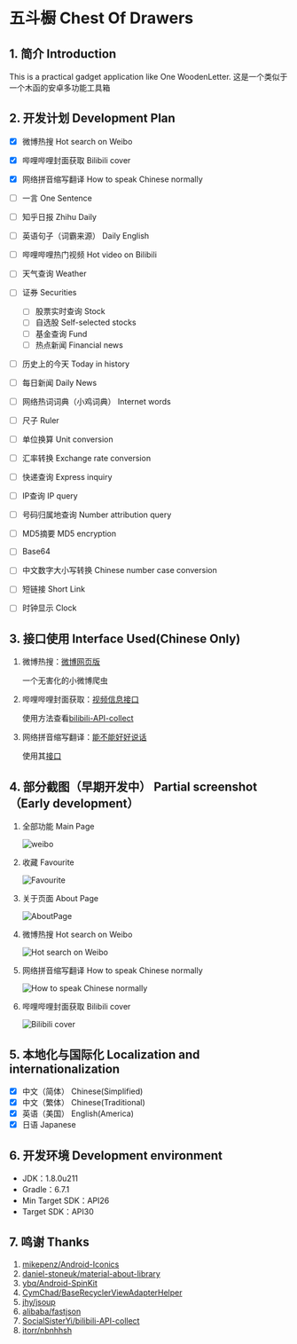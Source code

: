 # 五斗橱 Chest Of Drawers

## 1. 简介 Introduction

This is a practical gadget application like One WoodenLetter.
这是一个类似于一个木函的安卓多功能工具箱

## 2. 开发计划 Development Plan

- [x] 微博热搜 Hot search on Weibo

- [x] 哔哩哔哩封面获取 Bilibili cover

- [x] 网络拼音缩写翻译 How to speak Chinese normally

- [ ] 一言 One Sentence

- [ ] 知乎日报 Zhihu Daily

- [ ] 英语句子（词霸来源） Daily English

- [ ] 哔哩哔哩热门视频 Hot video on Bilibili

- [ ] 天气查询 Weather

- [ ] 证券 Securities

  - [ ] 股票实时查询 Stock
  - [ ] 自选股 Self-selected stocks
  - [ ] 基金查询 Fund
  - [ ] 热点新闻 Financial news

- [ ] 历史上的今天 Today in history

- [ ] 每日新闻 Daily News

- [ ] 网络热词词典（小鸡词典） Internet words

- [ ] 尺子 Ruler

- [ ] 单位换算 Unit conversion

- [ ] 汇率转换 Exchange rate conversion

- [ ] 快递查询 Express inquiry

- [ ] IP查询 IP query

- [ ] 号码归属地查询 Number attribution query

- [ ] MD5摘要 MD5 encryption

- [ ] Base64

- [ ] 中文数字大小写转换 Chinese number case conversion

- [ ] 短链接 Short Link

- [ ] 时钟显示 Clock

  

## 3. 接口使用 Interface Used(Chinese Only)

1. 微博热搜：[微博网页版](https://s.weibo.com/top/summary)  

   一个无害化的小微博爬虫

2. 哔哩哔哩封面获取：[视频信息接口](http://api.bilibili.com/x/web-interface/view)  

   使用方法查看[bilibili-API-collect](https://github.com/SocialSisterYi/bilibili-API-collect/blob/master/video/info.md)

3. 网络拼音缩写翻译：[能不能好好说话](https://lab.magiconch.com/nbnhhsh/)

   使用其[接口](https://lab.magiconch.com/api/nbnhhsh/guess)

## 4. 部分截图（早期开发中） Partial screenshot（Early development）

1. 全部功能 Main Page

   ![weibo](Pictures/main_page.png)

   

2. 收藏 Favourite

   ![Favourite](Pictures/favourite.png)

    

3. 关于页面 About Page

   ![AboutPage](Pictures/about.png)

    

4. 微博热搜 Hot search on Weibo

   ![Hot search on Weibo](Pictures/weibo.png) 

   

5. 网络拼音缩写翻译 How to speak Chinese normally

   ![How to speak Chinese normally](Pictures/abbreviation.png)

   

6. 哔哩哔哩封面获取 Bilibili cover

   ![Bilibili cover](Pictures/bilibili_cover.png)

## 5. 本地化与国际化 Localization and internationalization

- [x] 中文（简体） Chinese(Simplified)
- [x] 中文（繁体） Chinese(Traditional)
- [x] 英语（美国） English(America)
- [x] 日语 Japanese

## 6. 开发环境 Development environment

 -  JDK：1.8.0u211
 -  Gradle：6.7.1
 -  Min Target SDK：API26
 -  Target SDK：API30

## 7. 鸣谢 Thanks

1. [mikepenz/Android-Iconics](https://github.com/mikepenz/Android-Iconics)
2. [daniel-stoneuk/material-about-library](https://github.com/daniel-stoneuk/material-about-library)
3. [ybq/Android-SpinKit](https://github.com/ybq/Android-SpinKit)
4. [CymChad/BaseRecyclerViewAdapterHelper](https://github.com/CymChad/BaseRecyclerViewAdapterHelper)
5. [jhy/jsoup](https://github.com/jhy/jsoup)
6. [alibaba/fastjson](https://github.com/alibaba/fastjson)
7. [SocialSisterYi/bilibili-API-collect](https://github.com/SocialSisterYi/bilibili-API-collect)
8. [itorr/nbnhhsh](https://github.com/itorr/nbnhhsh)